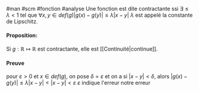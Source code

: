 #man #scm #fonction #analyse
Une fonction est dite contractante ssi $\exists \leq \lambda < 1$ tel que $\forall x,y \in def(g) |g(x)-g(y)|\leq \lambda|x-y|$
$\lambda$ est appelé la constante de Lipschitz.
#### Proposition: 
Si $g:\mathbb{R}\mapsto\mathbb{R}$ est contractante, elle est [[Continuité|continue]].
#### Preuve
pour $\varepsilon>0$ et $x \in def(g)$, on pose $\delta = \varepsilon$ et on a si $|x-y|<\delta$, alors $|g(x)-g(y)|\leq \lambda|x-y|<|x-y|<\varepsilon$
$\varepsilon$ indique l'erreur notre erreur
